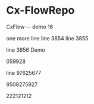 # Cx-FlowRepo

CxFlow -- demo 16

one more line
line 3854
line 3855

line 3856
Demo

059928


line 97625677

9508275927

222121212
